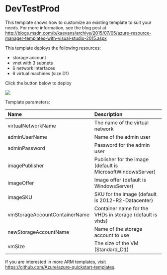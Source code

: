 # DevTestProd

This template shows how to customize an existing template to suit your needs.  For more information, see the blog post at <a href="http://blogs.msdn.com/b/kaevans/archive/2015/07/05/azure-resource-manager-templates-with-visual-studio-2015.aspx">http://blogs.msdn.com/b/kaevans/archive/2015/07/05/azure-resource-manager-templates-with-visual-studio-2015.aspx</a>

This template deploys the following resources:
<ul><li>storage account</li><li>vnet with 3 subnets</li><li>6 network interfaces</li><li>6 virtual machines (size D1)</li></ul>


Click the button below to deploy

<a href="https://portal.azure.com/#create/Microsoft.Template/uri/https%3A%2F%2Fraw.githubusercontent.com%2Fkaevans%2FDevTestProd%2Fmaster%2FDevTestProd%2FTemplates%2FLoadBalancedVirtualMachine.json" target="_blank">
    <img src="http://azuredeploy.net/deploybutton.png"/>
</a>


Template parameters:

| Name   | Description    |
|:--- |:---|
| virtualNetworkName | The name of the virtual network |
| adminUserName | Name of the admin user    |
| adminPassword| Password for the admin user |
| imagePublisher | Publisher for the image (default is MicrosoftWindowsServer) |
| imageOffer | Image offer (default is WindowsServer) |
| imageSKU | SKU for the image (default is 2012-R2-Datacenter) |
| vmStorageAccountContainerName | Container name for the VHDs in storage (default is vhds) |
| newStorageAccountName | Name of the storage account to use |
| vmSize | The size of the VM (Standard_D1) |


If you are interested in more ARM templates, visit <a href="https://github.com/Azure/azure-quickstart-templates">https://github.com/Azure/azure-quickstart-templates</a>.


